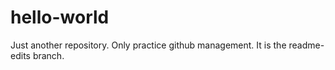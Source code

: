 # hello-world
Just another repository. Only practice github management. 
It is the readme-edits branch.
